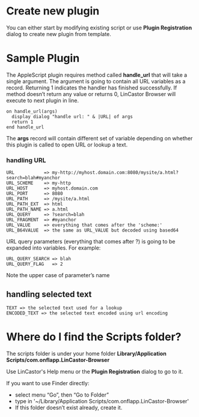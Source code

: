 # Create new plugin

You can either start by modifying existing script or use **Plugin Registration** dialog to create new plugin from template.

# Sample Plugin

The AppleScript plugin requires method called **handle_url** that will take a single argument. The argument is going to contain all URL variables as a record. Returning 1 indicates the handler has finished successfully. If method doesn’t return any value or returns 0, LinCastor Browser will execute to next plugin in line.

```
on handle_url(args)
  display dialog "handle url: " & |URL| of args
  return 1
end handle_url
```

The **args** record will contain different set of variable depending on whether this plugin is called to open URL or lookup a text.

### handling URL

```
URL           => my-http://myhost.domain.com:8080/mysite/a.html?search=blah#myanchor
URL_SCHEME    => my-http
URL_HOST      => myhost.domain.com
URL_PORT      => 8080
URL_PATH      => /mysite/a.html
URL_PATH_EXT  => html
URL_PATH_NAME => a.html
URL_QUERY     => ?search=blah
URL_FRAGMENT  => #myanchor
URL_VALUE     => everything that comes after the 'scheme:'
URL_B64VALUE  => the same as URL_VALUE but decoded using based64
```

URL query parameters (everything that comes after ?) is going to be expanded into variables. For example:

```
URL_QUERY_SEARCH => blah
URL_QUERY_FLAG   => 2
```

Note the upper case of parameter’s name

## handling selected text 

```
TEXT => the selected text used for a lookup
ENCODED_TEXT => the selected text encoded using url encoding
```

# Where do I find the Scripts folder?

The scripts folder is under your home folder **Library/Application Scripts/com.onflapp.LinCastor-Browser**

Use LinCastor's Help menu or the **Plugin Registration** dialog to go to it.

If you want to use Finder directly:

- select menu “Go”, then “Go to Folder”
- type in '~/Library/Application Scripts/com.onflapp.LinCastor-Browser'
- If this folder doesn’t exist already, create it.
